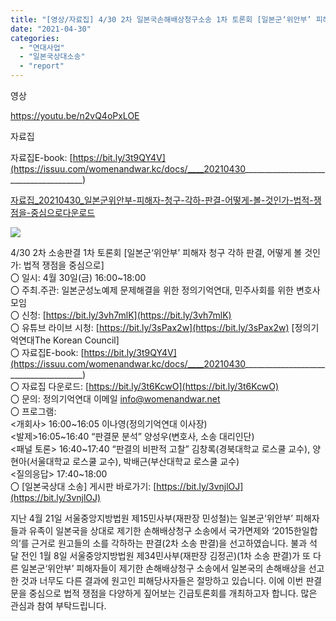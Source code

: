 ```yaml
---
title: "[영상/자료집] 4/30 2차 일본국손해배상청구소송 1차 토론회 [일본군‘위안부’ 피해자 청구 각하 판결, 어떻게 볼 것인가: 법적 쟁점을 중심으로]"
date: "2021-04-30"
categories: 
  - "연대사업"
  - "일본국상대소송"
  - "report"
---
```


영상

https://youtu.be/n2vQ4oPxLOE

자료집

자료집E-book: [https://bit.ly/3t9QY4V](https://issuu.com/womenandwar.kc/docs/____20210430______________________________________)

[자료집\_20210430\_일본군위안부-피해자-청구-각하-판결-어떻게-볼-것인가-법적-쟁점을-중심으로](https://womenandwar.net/kr/wp-content/uploads/2021/04/자료집_20210430_일본군위안부-피해자-청구-각하-판결-어떻게-볼-것인가-법적-쟁점을-중심으로.pdf)[다운로드](https://womenandwar.net/kr/wp-content/uploads/2021/04/자료집_20210430_일본군위안부-피해자-청구-각하-판결-어떻게-볼-것인가-법적-쟁점을-중심으로.pdf)

![](https://womenandwar.net/kr/wp-content/uploads/2021/04/웹자보210426_2차-소송-판결-1차-토론회-724x1024.jpg)

4/30 2차 소송판결 1차 토론회 \[일본군‘위안부’ 피해자 청구 각하 판결, 어떻게 볼 것인가: 법적 쟁점을 중심으로\]  
〇 일시: 4월 30일(금) 16:00~18:00  
〇 주최.주관: 일본군성노예제 문제해결을 위한 정의기억연대, 민주사회를 위한 변호사모임  
〇 신청: [https://bit.ly/3vh7mlK](https://bit.ly/3vh7mlK)  
〇 유튜브 라이브 시청: [https://bit.ly/3sPax2w](https://bit.ly/3sPax2w) \[정의기억연대The Korean Council\]  
〇 자료집E-book: [https://bit.ly/3t9QY4V](https://issuu.com/womenandwar.kc/docs/____20210430______________________________________)  
〇 자료집 다운로드: [https://bit.ly/3t6KcwO](https://bit.ly/3t6KcwO)  
〇 문의: 정의기억연대 이메일 info@womenandwar.net  
〇 프로그램:  
<개회사> 16:00~16:05 이나영(정의기억연대 이사장)  
<발제>16:05~16:40 “판결문 분석” 양성우(변호사, 소송 대리인단)  
<패널 토론> 16:40~17:40 “판결의 비판적 고찰” 김창록(경북대학교 로스쿨 교수), 양현아(서울대학교 로스쿨 교수), 박배근(부산대학교 로스쿨 교수)  
<질의응답> 17:40~18:00  
〇 \[일본국상대 소송\] 게시판 바로가기: [https://bit.ly/3vnjlOJ](https://bit.ly/3vnjlOJ)

지난 4월 21일 서울중앙지방법원 제15민사부(재판장 민성철)는 일본군‘위안부’ 피해자들과 유족이 일본국을 상대로 제기한 손해배상청구 소송에서 국가면제와 ‘2015한일합의’를 근거로 원고들의 소를 각하하는 판결(2차 소송 판결)을 선고하였습니다. 불과 석 달 전인 1월 8일 서울중앙지방법원 제34민사부(재판장 김정곤)(1차 소송 판결)가 또 다른 일본군‘위안부’ 피해자들이 제기한 손해배상청구 소송에서 일본국의 손해배상을 선고한 것과 너무도 다른 결과에 원고인 피해당사자들은 절망하고 있습니다. 이에 이번 판결문을 중심으로 법적 쟁점을 다양하게 짚어보는 긴급토론회를 개최하고자 합니다. 많은 관심과 참여 부탁드립니다.
